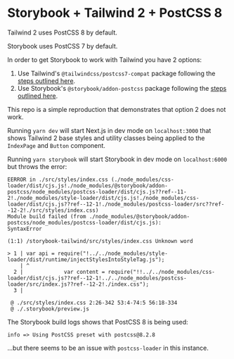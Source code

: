 # Storybook + Tailwind 2 + PostCSS 8

Tailwind 2 uses PostCSS 8 by default.

Storybook uses PostCSS 7 by default.

In order to get Storybook to work with Tailwind you have 2 options:

1. Use Tailwind's `@tailwindcss/postcss7-compat` package following the [steps outlined here](https://tailwindcss.com/docs/installation#post-css-7-compatibility-build).
2. Use Storybook's `@storybook/addon-postcss` package following the [steps outlined here](https://storybook.js.org/addons/@storybook/addon-postcss).

This repo is a simple reproduction that demonstrates that option 2 does not work.

Running `yarn dev` will start Next.js in dev mode on `localhost:3000` that shows Tailwind 2 base styles and utility classes being applied to the `IndexPage` and `Button` component.

Running `yarn storybook` will start Storybook in dev mode on `localhost:6000` but throws the error:

```
EERROR in ./src/styles/index.css (./node_modules/css-loader/dist/cjs.js!./node_modules/@storybook/addon-postcss/node_modules/postcss-loader/dist/cjs.js??ref--11-2!./node_modules/style-loader/dist/cjs.js!./node_modules/css-loader/dist/cjs.js??ref--12-1!./node_modules/postcss-loader/src??ref--12-2!./src/styles/index.css)
Module build failed (from ./node_modules/@storybook/addon-postcss/node_modules/postcss-loader/dist/cjs.js):
SyntaxError

(1:1) /storybook-tailwind/src/styles/index.css Unknown word

> 1 | var api = require("!../../node_modules/style-loader/dist/runtime/injectStylesIntoStyleTag.js");
    | ^
  2 |             var content = require("!!../../node_modules/css-loader/dist/cjs.js??ref--12-1!../../node_modules/postcss-loader/src/index.js??ref--12-2!./index.css");
  3 |

 @ ./src/styles/index.css 2:26-342 53:4-74:5 56:18-334
 @ ./.storybook/preview.js
 ```

The Storybook build logs shows that PostCSS 8 is being used:

```
info => Using PostCSS preset with postcss@8.2.8
```

...but there seems to be an issue with `postcss-loader` in this instance.
